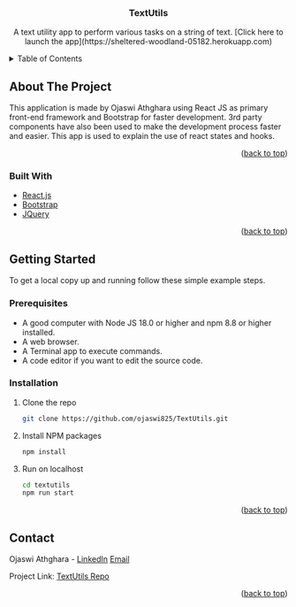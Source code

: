 <div id="top"></div>

<!-- PROJECT LOGO -->
<br />
<div align="center">
<h3 align="center">TextUtils</h3>

<p align="center">
    A text utility app to perform various tasks on a string of text.
    [Click here to launch the app](https://sheltered-woodland-05182.herokuapp.com)
<br />
</p>
</div>

<!-- TABLE OF CONTENTS -->
<details>
  <summary>Table of Contents</summary>
  <ol>
    <li>
      <a href="#about-the-project">About The Project</a>
      <ul>
        <li><a href="#built-with">Built With</a></li>
      </ul>
    </li>
    <li>
      <a href="#getting-started">Getting Started</a>
      <ul>
        <li><a href="#prerequisites">Prerequisites</a></li>
        <li><a href="#installation">Installation</a></li>
      </ul>
    </li>
    <li><a href="#contact">Contact</a></li>
  </ol>
</details>

<!-- ABOUT THE PROJECT -->

## About The Project

This application is made by Ojaswi Athghara using React JS as primary front-end framework and Bootstrap for faster development. 3rd party components have also been used to make the development process faster and easier. This app is used to explain the use of react states and hooks.

<p align="right">(<a href="#top">back to top</a>)</p>

### Built With

-   [React.js](https://reactjs.org/)
-   [Bootstrap](https://getbootstrap.com)
-   [JQuery](https://jquery.com)

<p align="right">(<a href="#top">back to top</a>)</p>

<!-- GETTING STARTED -->

## Getting Started

To get a local copy up and running follow these simple example steps.

### Prerequisites

-   A good computer with Node JS 18.0 or higher and npm 8.8 or higher installed.
-   A web browser.
-   A Terminal app to execute commands.
-   A code editor if you want to edit the source code.

### Installation

1. Clone the repo
    ```sh
    git clone https://github.com/ojaswi825/TextUtils.git
    ```
2. Install NPM packages
    ```sh
    npm install
    ```
3. Run on localhost
    ```sh
    cd textutils
    npm run start
    ```

<p align="right">(<a href="#top">back to top</a>)</p>

<!-- CONTACT -->

## Contact

Ojaswi Athghara - [LinkedIn](https://linkedin.com/in/ojaswi825) [Email](ojaswi.athghara98@gmail.com)

Project Link: [TextUtils Repo](https://github.com/ojaswi825/TextUtils)

<p align="right">(<a href="#top">back to top</a>)</p>

